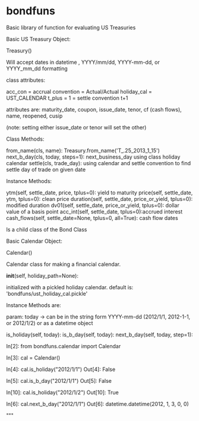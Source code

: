 # bondfuns
Basic library of function for evaluating US Treasuries

Basic US Treasury Object:

Treasury()

Will accept dates in datetime , YYYY/mm/dd, YYYY-mm-dd, or YYYY_mm_dd formatting

class attributes:

acc_con = accrual convention = Actual/Actual
holiday_cal = UST_CALENDAR
t_plus = 1 = settle convention t+1

attributes are:
maturity_date, coupon, issue_date, tenor, cf (cash flows), name, reopened, cusip

(note: setting either issue_date or tenor will set the other)

Class Methods:

from_name(cls, name): Treasury.from_name('T_.25_2013_1_15')
next_b_day(cls, today, steps=1): next_business_day using class holiday calendar
settle(cls, trade_day): using calendar and settle convention to find settle day of trade on given date

Instance Methods:

ytm(self, settle_date, price, tplus=0): yield to maturity
price(self, settle_date, ytm, tplus=0): clean price
duration(self, settle_date, price_or_yield, tplus=0): modified duration
dv01(self, settle_date, price_or_yield, tplus=0): dollar value of a basis point
acc_int(self, settle_date, tplus=0):accrued interest
cash_flows(self, settle_date=None, tplus=0, all=True): cash flow dates

Is a child class of the Bond Class

Basic Calendar Object: 

Calendar()

Calendar class for making a financial calendar.

__init__(self, holiday_path=None):

initialized with a pickled holiday calendar. default is:
'bondfuns/ust_holiday_cal.pickle'

Instance Methods are:

param: today -> can be in the string form YYYY-mm-dd (2012/1/1, 2012-1-1, or 2012/1/2) or as a datetime object

is_holiday(self, today):
is_b_day(self, today):
next_b_day(self, today, step=1):

In[2]: from bondfuns.calendar import Calendar

In[3]: cal = Calendar()

In[4]: cal.is_holiday("2012/1/1")
Out[4]: False

In[5]: cal.is_b_day("2012/1/1")
Out[5]: False

In[10]: cal.is_holiday("2012/1/2")
Out[10]: True

In[6]: cal.next_b_day("2012/1/1")
Out[6]: datetime.datetime(2012, 1, 3, 0, 0)

"""
